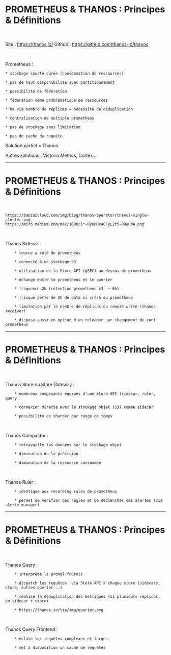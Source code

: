

# PROMETHEUS & THANOS : Principes & Définitions


<br>

Site : https://thanos.io/
Github : https://github.com/thanos-io/thanos

<br>

Prometheus :

	* stockage courte durée (consommation de ressources)

	* pas de haut disponibilité avec partitionnement

	* possibilité de fédération

	* fédération même problématique de ressources

	* ha via nombre de réplicas = nécessité de déduplication

	* centralisation de multiple prometheus

	* pas de stockage sans limitation

	* pas de cache de requête

Solution partiel = Thanos

Autres solutions : Victoria Metrics, Cortex...

-----------------------------------------------------------------------------------

# PROMETHEUS & THANOS : Principes & Définitions


<br>

```
https://banzaicloud.com/img/blog/thanos-operator/thanos-single-cluster.png
https://miro.medium.com/max/1000/1*-DyHMDxAOFyL2r5-8DeHpA.png
```

<br>

Thanos Sidecar :

		* tourne à côté du prometheus

		* connecté à un stockage S3

		* utilisation de la Store API (gRPC) au-dessus de prometheus

		* échange entre le prometheus et le querier

		* fréquence 2h (rétention prometheus x3  ~ 6h)

		* (risque perte de 2h de data si crash du prometheus

		* limitation par le nombre de réplicas ou remote write (thanos receiver)

		* dispose aussi en option d'un reloader sur changement de conf prometheus

-----------------------------------------------------------------------------------

# PROMETHEUS & THANOS : Principes & Définitions


<br>

Thanos Store ou Store Gateway :

		* nombreux composants équipés d'une Store API (sidecar, ruler, query

		* connexion directe avec le stockage objet (S3) comme sidecar

		* possibilité de sharder par range de temps

<br>

Thanos Compactor :

		* retravaille les données sur le stockage objet

		* diminution de la précision

		* diminution de la ressource consommée


<br>

Thanos Ruler :

		* identique aux recording rules de prometheus

		* permet de vérifier des règles et de déclencher des alertes (via alerte manager)


-----------------------------------------------------------------------------------

# PROMETHEUS & THANOS : Principes & Définitions


<br>

Thanos Query :

		* interprète le promql fournit

		* dispatch les requêtes  via Store API à chaque store (sidecars, store, autres querier...)

		* réalise la déduplication des métriques (si plusieurs réplicas, ou sidecar + store)

		* https://thanos.io/tip/img/querier.svg

<br>

Thanos Query Frontend :

		* éclate les requêtes complexes et larges

		* met à disposition un cache de requêtes




